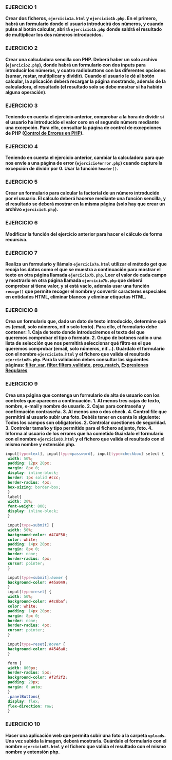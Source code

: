 ### EJERCICIO 1

**Crear dos ficheros, `ejercicio1a.html` y `ejercicio1b.php`. En el primero, habrá un formulario donde el usuario introducirá dos números, y cuando pulse al botón calcular, abrirá `ejercicio1b.php` donde saldrá el resultado de multiplicar los dos números introducidos.**

### EJERCICIO 2

**Crear una calculadora sencilla con PHP. Deberá haber un solo archivo (`ejercicio2.php`), donde habrá un formulario con dos inputs para introducir los números, y cuatro radiobuttons con las diferentes opciones (sumar, restar, multiplicar y dividir). Cuando el usuario le dé al botón calcular, la aplicación deberá recargar la página mostrando, además de la calculadora, el resultado (el resultado solo se debe mostrar si ha habido alguna operación).**

### EJERCICIO 3

**Teniendo en cuenta el ejercicio anterior, comprobar a la hora de dividir si el usuario ha introducido el valor cero en el segundo número mediante una excepción. Para ello, consultar la página de control de excepciones de PHP ([Control de Errores en PHP](https://www.php.net/manual/es/language.errors.php7.php)).**

### EJERCICIO 4

**Teniendo en cuenta el ejercicio anterior, cambiar la calculadora para que nos envíe a una página de error (`ejercicio4error.php`) cuando capture la excepción de dividir por 0. Usar la función `header()`.**

### EJERCICIO 5

**Crear un formulario para calcular la factorial de un número introducido por el usuario. El cálculo deberá hacerse mediante una función sencilla, y el resultado se deberá mostrar en la misma página (solo hay que crear un archivo `ejercicio5.php`).**

### EJERCICIO 6

**Modificar la función del ejercicio anterior para hacer el cálculo de forma recursiva.**

### EJERCICIO 7

**Realiza un formulario y llámalo `ejercicio7a.html` utilizar el método get que recoja los datos como el que se muestra a continuación para mostrar el texto en otra página llamada `ejercicio7b.php`. Leer el valor de cada campo y mostrarlo en otra página llamada `ejercicio7b.php` que deberá comprobar si tiene valor, y si está vacío, además usar una función `recoge()` que permite recoger el nombre y convertir caracteres especiales en entidades HTML, eliminar blancos y eliminar etiquetas HTML.**

### EJERCICIO 8

**Crea un formulario que, dado un dato de texto introducido, determine qué es (email, solo números, nif o solo texto). Para ello, el formulario debe contener: 1. Caja de texto donde introduciremos el texto del que queremos comprobar el tipo o formato. 2. Grupo de botones radio o una lista de selección que nos permitirá seleccionar qué filtro es el que queremos comprobar (email, solo números, nif...). Guárdalo el formulario con el nombre `ejercicio8a.html` y el fichero que valida el resultado `ejercicio8b.php`. Para la validación debes consultar las siguientes páginas: [filter_var](https://www.php.net/manual/es/function.filter-var.php), [filter.filters.validate](https://www.php.net/manual/es/filter.filters.validate.php), [preg_match](https://www.php.net/manual/es/function.preg-match.php), [Expresiones Regulares](https://eldesvandejose.com/2017/08/18/expresiones-regulares-general/)**

### EJERCICIO 9

**Crea una página que contenga un formulario de alta de usuario con los controles que aparecen a continuación. 1. Al menos tres cajas de texto, nombre, e-mail y nombre de usuario. 2. Cajas para contraseña y confirmación contraseña. 3. Al menos uno o dos check. 4. Control file que permitirá al usuario subir una foto. Debéis tener en cuenta lo siguiente: Todos los campos son obligatorios. 2. Controlar cuestiones de seguridad. 3. Controlar tamaño y tipo permitido para el fichero adjunto, foto. 4. Informa al usuario de los errores que ha cometido Guárdalo el formulario con el nombre `ejercicio03.html` y el fichero que valida el resultado con el mismo nombre y extensión php.**

```css
input[type=text], input[type=password], input[type=checkbox] select {
 width: 50%;
 padding: 12px 20px;
 margin: 8px 0;
 display: inline-block;
 border: 1px solid #ccc;
 border-radius: 4px;
 box-sizing: border-box;
 }
 label{
 width: 20%;
 font-weight: 800;
 display: inline-block;
 }

 input[type=submit] {
 width: 50%;
 background-color: #4CAF50;
 color: white;
 padding: 14px 20px;
 margin: 8px 0;
 border: none;
 border-radius: 4px;
 cursor: pointer;
 }

 input[type=submit]:hover {
 background-color: #45a049;
 }
 input[type=reset] {
 width: 50%;
 background-color: #4c8baf;
 color: white;
 padding: 14px 20px;
 margin: 8px 0;
 border: none;
 border-radius: 4px;
 cursor: pointer;
 }

 input[type=reset]:hover {
 background-color: #4546a0;
 }

 form {
 width: 800px;
 border-radius: 5px;
 background-color: #f2f2f2;
 padding: 20px;
 margin: 0 auto;
 }
 .panelButtons{
 display: flex;
 flex-direction: row;
 }
```
### EJERCICIO 10

**Hacer una aplicación web que permita subir una foto a la carpeta `uploads`. Una vez subida la imagen, deberá mostrarla. Guárdalo el formulario con el nombre `ejercicio05.html` y el fichero que valida el resultado con el mismo nombre y extensión php.**
